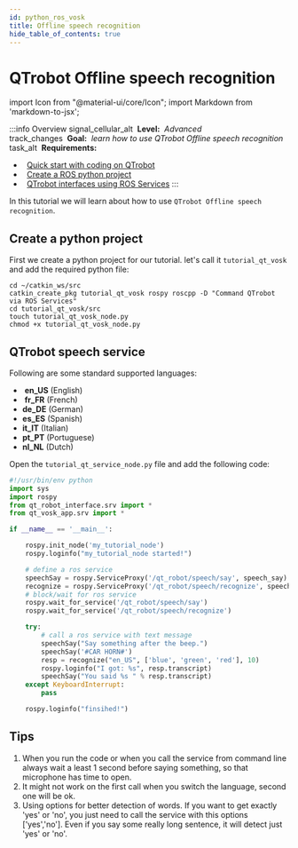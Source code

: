 ```yaml
---
id: python_ros_vosk
title: Offline speech recognition
hide_table_of_contents: true
---
```


# QTrobot Offline speech recognition

import Icon from "@material-ui/core/Icon";
import Markdown from 'markdown-to-jsx';

:::info Overview
<Icon>signal_cellular_alt</Icon> <Markdown>&nbsp;**Level:**&nbsp; *Advanced*</Markdown>
<br/> <Icon> track_changes </Icon> <Markdown>&nbsp;**Goal:**&nbsp; *learn how to use QTrobot Offline speech recognition*</Markdown>
<br/> <Icon> task_alt </Icon> <Markdown>&nbsp;**Requirements:**</Markdown>

  - &nbsp;&nbsp;[Quick start with coding on QTrobot](/docs/intro_code)
  - &nbsp;&nbsp;[Create a ROS python project](/docs/tutorials/python/python_ros_project)
  - &nbsp;&nbsp;[QTrobot interfaces using ROS Services](/docs/tutorials/python/python_ros_services)
:::


In this tutorial we will learn about how to use `QTrobot Offline speech recognition`. 

## Create a python project 
First we create a python project for our tutorial. let's call it `tutorial_qt_vosk` and add the required python file: 

```
cd ~/catkin_ws/src
catkin_create_pkg tutorial_qt_vosk rospy roscpp -D "Command QTrobot via ROS Services"
cd tutorial_qt_vosk/src
touch tutorial_qt_vosk_node.py
chmod +x tutorial_qt_vosk_node.py
```

## QTrobot speech service 

Following are some standard supported languages:

*  **en_US** (English)
*  **fr_FR** (French)
*  **de_DE** (German)
*  **es_ES** (Spanish)
*  **it_IT** (Italian)
*  **pt_PT** (Portuguese)
*  **nl_NL** (Dutch)

Open the `tutorial_qt_service_node.py` file and add the following code:

```python
#!/usr/bin/env python
import sys
import rospy
from qt_robot_interface.srv import *
from qt_vosk_app.srv import *

if __name__ == '__main__':

    rospy.init_node('my_tutorial_node')
    rospy.loginfo("my_tutorial_node started!")

    # define a ros service
    speechSay = rospy.ServiceProxy('/qt_robot/speech/say', speech_say)
    recognize = rospy.ServiceProxy('/qt_robot/speech/recognize', speech_recognize)
    # block/wait for ros service
    rospy.wait_for_service('/qt_robot/speech/say')
    rospy.wait_for_service('/qt_robot/speech/recognize')

    try:
        # call a ros service with text message
        speechSay("Say something after the beep.")
        speechSay('#CAR HORN#')
        resp = recognize("en_US", ['blue', 'green', 'red'], 10)
        rospy.loginfo("I got: %s", resp.transcript)
        speechSay("You said %s " % resp.transcript)
    except KeyboardInterrupt:
        pass

    rospy.loginfo("finsihed!")

```

## Tips

1. When you run the code or when you call the service from command line always wait a least 1 second before saying something, so that microphone has time to open.
2. It might not work on the first call when you switch the language, second one will be ok.
3. Using options for better detection of words. If you want to get exactly 'yes' or 'no', you just need to call the service with this options ['yes','no']. Even if you say some really long sentence, it will detect just 'yes' or 'no'.




